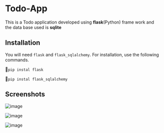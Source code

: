 # Todo-App

This is a Todo application developed using **flask**(Python) frame work and the data base used is **sqlite**

## Installation

You will need `flask` and `flask_sqlalchemy`. For installation, use the following commands.

📌`pip instal flask`

📌`pip instal flask_sqlalchemy`

## Screenshots

![image](https://user-images.githubusercontent.com/91329268/152630375-bfd2a2fb-fe04-4323-8969-a4ba421dd451.png)

![image](https://user-images.githubusercontent.com/91329268/152630395-1a88bc7e-546d-4c00-9782-b9be83ccab0f.png)

![image](https://user-images.githubusercontent.com/91329268/152630408-ecc3656e-8555-48c1-9294-5e7bd765f763.png)
